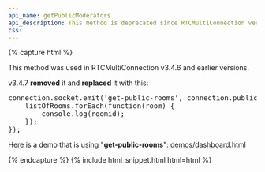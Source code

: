 ```yaml
---
api_name: getPublicModerators
api_description: This method is deprecated since RTCMultiConnection version 3.4.7
css: 
---
```


{% capture html %}

<section>
    <p>This method was used in RTCMultiConnection v3.4.6 and earlier versions.</p>
    <p>v3.4.7 <b>removed</b> it and <b>replaced</b> it with this:</p>
    <pre>
connection.socket.emit('get-public-rooms', connection.publicRoomIdentifier, function(listOfRooms) {
    listOfRooms.forEach(function(room) {
        console.log(roomid);
    });
});
</pre>
    <p>Here is a demo that is using "<b>get-public-rooms</b>": <a href="https://rtcmulticonnection.herokuapp.com/demos/dashboard.html">demos/dashboard.html</a></p>
</section>

{% endcapture %}
{% include html_snippet.html html=html %}
